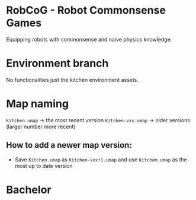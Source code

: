 # RobCoG - **Rob**ot **Co**mmonsense **G**ames 

Equipping robots with commonsense and naive physics knowledge.

# Environment branch

No functionalities just the kitchen environment assets.

# Map naming

`Kitchen.umap` -> the most recent version
`Kitchen-vxx.umap` -> older versions (larger number more recent)

## How to add a newer map version:

* Save `Kitchen.umap` as `Kitchen-vxx+1.umap` and use `Kitchen.umap` as the most up to date version
# Bachelor
